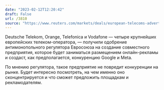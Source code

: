 ```yaml
---
date: "2023-02-12T12:20:42"
draft: False
url: /3810
source: "https://www.reuters.com/markets/deals/european-telecoms-advertising-venture-against-big-tech-wins-eu-antitrust-nod-2023-02-10/"
---
```


Deutsche Telekom, Orange, Telefonica и Vodafone — четыре крупнейших европейских телеком-оператора, — получили одобрение антимонопольного регулятора Евросоюза на создание совместного предприятия, которое будет заниматься размещением онлайн-рекламы и создаст, как предполагается, конкуренцию Google и Meta. 

По мнению регулятора, такое предприятие не повредит конкуренции на рынке. Будет интересно посмотреть, на чем именно оно сконцентрируется и что сможет предложить площадкам и рекламодателям.
